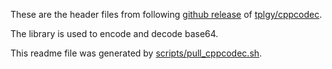 These are the header files from following [github release][1] of
[tplgy/cppcodec][2].

The library is used to encode and decode base64.

This readme file was generated by [scripts/pull_cppcodec.sh][3].

[1]: https://api.github.com/repos/tplgy/cppcodec/tarball/v0.2
[2]: https://github.com/tplgy/cppcodec
[3]: ../../../scripts/pull_cppcodec.sh
